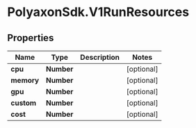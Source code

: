 # PolyaxonSdk.V1RunResources

## Properties

Name | Type | Description | Notes
------------ | ------------- | ------------- | -------------
**cpu** | **Number** |  | [optional] 
**memory** | **Number** |  | [optional] 
**gpu** | **Number** |  | [optional] 
**custom** | **Number** |  | [optional] 
**cost** | **Number** |  | [optional] 


